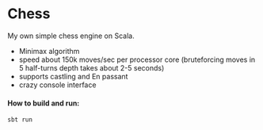 # Chess
My own simple chess engine on Scala.

* Minimax algorithm
* speed about 150k moves/sec per processor core (bruteforcing moves in 5 half-turns depth takes about 2-5 seconds)
* supports castling and En passant
* crazy console interface

#### How to build and run:
```
sbt run
```
